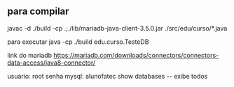 ## para compilar
javac -d ./build -cp .;./lib/mariadb-java-client-3.5.0.jar ./src/edu/curso/*.java

para executar
java -cp ./build edu.curso.TesteDB

link do mariadb
https://mariadb.com/downloads/connectors/connectors-data-access/java8-connector/



usuario: root
senha mysql:  alunofatec
show databases -- exibe todos

